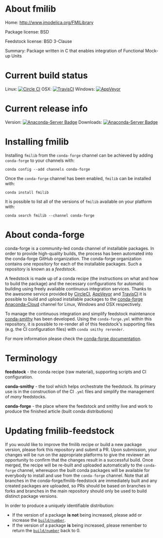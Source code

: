 About fmilib
============

Home: http://www.jmodelica.org/FMILibrary

Package license: BSD

Feedstock license: BSD 3-Clause

Summary: Package written in C that enables integration of Functional Mock-up Units



Current build status
====================

Linux: [![Circle CI](https://circleci.com/gh/conda-forge/fmilib-feedstock.svg?style=shield)](https://circleci.com/gh/conda-forge/fmilib-feedstock)
OSX: [![TravisCI](https://travis-ci.org/conda-forge/fmilib-feedstock.svg?branch=master)](https://travis-ci.org/conda-forge/fmilib-feedstock)
Windows: [![AppVeyor](https://ci.appveyor.com/api/projects/status/github/conda-forge/fmilib-feedstock?svg=True)](https://ci.appveyor.com/project/conda-forge/fmilib-feedstock/branch/master)

Current release info
====================
Version: [![Anaconda-Server Badge](https://anaconda.org/conda-forge/fmilib/badges/version.svg)](https://anaconda.org/conda-forge/fmilib)
Downloads: [![Anaconda-Server Badge](https://anaconda.org/conda-forge/fmilib/badges/downloads.svg)](https://anaconda.org/conda-forge/fmilib)

Installing fmilib
=================

Installing `fmilib` from the `conda-forge` channel can be achieved by adding `conda-forge` to your channels with:

```
conda config --add channels conda-forge
```

Once the `conda-forge` channel has been enabled, `fmilib` can be installed with:

```
conda install fmilib
```

It is possible to list all of the versions of `fmilib` available on your platform with:

```
conda search fmilib --channel conda-forge
```


About conda-forge
=================

conda-forge is a community-led conda channel of installable packages.
In order to provide high-quality builds, the process has been automated into the
conda-forge GitHub organization. The conda-forge organization contains one repository
for each of the installable packages. Such a repository is known as a *feedstock*.

A feedstock is made up of a conda recipe (the instructions on what and how to build
the package) and the necessary configurations for automatic building using freely
available continuous integration services. Thanks to the awesome service provided by
[CircleCI](https://circleci.com/), [AppVeyor](http://www.appveyor.com/)
and [TravisCI](https://travis-ci.org/) it is possible to build and upload installable
packages to the [conda-forge](https://anaconda.org/conda-forge)
[Anaconda-Cloud](http://docs.anaconda.org/) channel for Linux, Windows and OSX respectively.

To manage the continuous integration and simplify feedstock maintenance
[conda-smithy](http://github.com/conda-forge/conda-smithy) has been developed.
Using the ``conda-forge.yml`` within this repository, it is possible to re-render all of
this feedstock's supporting files (e.g. the CI configuration files) with ``conda smithy rerender``.

For more information please check the [conda-forge documentation](https://conda-forge.org/docs/).

Terminology
===========

**feedstock** - the conda recipe (raw material), supporting scripts and CI configuration.

**conda-smithy** - the tool which helps orchestrate the feedstock.
                   Its primary use is in the construction of the CI ``.yml`` files
                   and simplify the management of *many* feedstocks.

**conda-forge** - the place where the feedstock and smithy live and work to
                  produce the finished article (built conda distributions)


Updating fmilib-feedstock
=========================

If you would like to improve the fmilib recipe or build a new
package version, please fork this repository and submit a PR. Upon submission,
your changes will be run on the appropriate platforms to give the reviewer an
opportunity to confirm that the changes result in a successful build. Once
merged, the recipe will be re-built and uploaded automatically to the
`conda-forge` channel, whereupon the built conda packages will be available for
everybody to install and use from the `conda-forge` channel.
Note that all branches in the conda-forge/fmilib-feedstock are
immediately built and any created packages are uploaded, so PRs should be based
on branches in forks and branches in the main repository should only be used to
build distinct package versions.

In order to produce a uniquely identifiable distribution:
 * If the version of a package **is not** being increased, please add or increase
   the [``build/number``](http://conda.pydata.org/docs/building/meta-yaml.html#build-number-and-string).
 * If the version of a package **is** being increased, please remember to return
   the [``build/number``](http://conda.pydata.org/docs/building/meta-yaml.html#build-number-and-string)
   back to 0.